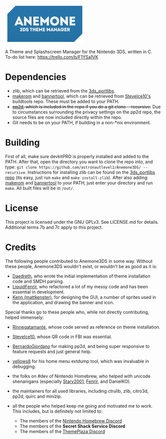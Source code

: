 ![# Anemone3DS](https://github.com/astronautlevel2/Anemone3DS/blob/master/meta/banner.png)

A Theme and Splashscreen Manager for the Nintendo 3DS, written in C.\
To-do list here: https://trello.com/b/F1YSa1VK

# Dependencies
 * zlib, which can be retrieved from the [3ds_portlibs](https://github.com/devkitPro/3ds_portlibs).
 * [makerom](https://github.com/profi200/Project_CTR) and [bannertool](https://github.com/Steveice10/buildtools), which can be retrieved from [SteveIce10's](https://github.com/Steveice10) buildtools repo. These must be added to your PATH.
 * ~~[pp2d](https://github.com/BernardoGiordano/pp2d), which is included in the repo if you do a git clone --recursive.~~ Due to circumstances surrounding the privacy settings on the pp2d repo, the source files are now included directly within the repo.
 * Git needs to be on your PATH, if building in a non-*nix environment.
# Building
First of all, make sure devkitPRO is properly installed and added to the PATH.
After that, open the directory you want to clone the repo into, and type: `git clone https://github.com/astronautlevel2/Anemone3DS/ --recursive`.
Instructions for installing zlib can be found on the [3ds_portlibs repo](https://github.com/devkitPro/3ds_portlibs) (its easy, just run `make` and `make install-zlib`). After also adding [makerom](https://github.com/profi200/Project_CTR) and [bannertool](https://github.com/Steveice10/buildtools) to your PATH, just enter your directory and run `make`. All built files will be in `/out/`.
# License
This project is licensed under the GNU GPLv3. See LICENSE.md for details. Additional terms 7b and 7c apply to this project.

# Credits
The following people contributed to Anemone3DS in some way. Without these people, Anemone3DS wouldn't exist, or wouldn't be as good as it is:
 * [Daedreth](https://github.com/daedreth), who wrote the initial implementation of theme installation code and SMDH parsing.
 * [LiquidFenrir](https://github.com/LiquidFenrir), who refactored a lot of my messy code and has been essential in development.
 * [Kenn (mattkenster)](https://github.com/mattkenster), for designing the GUI, a number of sprites used in the application, and drawing the banner and icon.

Special thanks go to these people who, while not directly contributing, helped immensely:
 * [Rinnegatamante](https://github.com/Rinnegatamante), whose code served as reference on theme installation.
 * [SteveIce10](https://github.com/SteveIce10), whose QR code in FBI was essential.
 * [BernardoGiordano](https://github.com/BernardoGiordano) for making pp2d, and being super responsive to feature requests and just general help.
 * [yellows8](https://github.com/yellows8) for his home menu extdump tool, which was invaluable in debugging.
 * the folks on #dev of Nintendo Homebrew, who helped with unicode shenanigans (especially [Stary2001](https://github.com/Stary2001), [Fenrir](https://github.com/FenrirWolf), and DanielKO).
 * the maintainers for all used libraries, including ctrulib, zlib, citro3d, pp2d, quirc and minizip.
 * all the people who helped keep me going and motivated me to work. This includes, but is definitely not limited to:
 
   + The members of the [Nintendo Homebrew Discord](https://discord.gg/C29hYvh)
   + The members of the __Secret Shack Service Discord__   
   + The members of the [ThemePlaza Discord](https://discord.gg/2hUQwXz)
